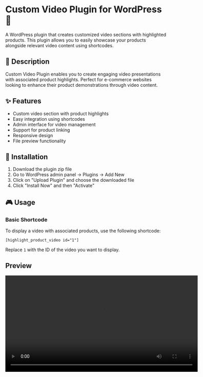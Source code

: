 # Custom Video Plugin for WordPress 🎥

A WordPress plugin that creates customized video sections with highlighted products. This plugin allows you to easily showcase your products alongside relevant video content using shortcodes.

## 📝 Description

Custom Video Plugin enables you to create engaging video presentations with associated product highlights. Perfect for e-commerce websites looking to enhance their product demonstrations through video content.

## ✨ Features

- Custom video section with product highlights
- Easy integration using shortcodes
- Admin interface for video management
- Support for product linking
- Responsive design
- File preview functionality

## 🔧 Installation

1. Download the plugin zip file
2. Go to WordPress admin panel → Plugins → Add New
3. Click on "Upload Plugin" and choose the downloaded file
4. Click "Install Now" and then "Activate"

## 🎮 Usage

### Basic Shortcode

To display a video with associated products, use the following shortcode:

```
[highlight_product_video id="1"]
```

Replace `1` with the ID of the video you want to display.   


## Preview

<video width="600" controls>
  <source src="https://raw.githubusercontent.com/bayurizki/highlight-product-video/main/video.mp4" type="video/mp4">
  Your browser does not support the video tag.
</video>
